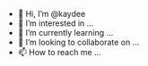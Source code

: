 - 👋 Hi, I’m @kaydee
- 👀 I’m interested in ...
- 🌱 I’m currently learning ...
- 💞️ I’m looking to collaborate on ...
- 📫 How to reach me ...

<!---
kdamod/kdamod is a ✨ special ✨ repository because its `README.md` (this file) appears on your GitHub profile.
You can click the Preview link to take a look at your changes.
--->
